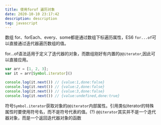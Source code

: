 ```yaml
---
title: 使用forof 遍历对象
date: 2020-10-10 23:17:42
description: description
tag: javascript
---
```


数组 for、forEach、every、some都是通过数组下标遍历属性，ES6 `for...of`可以直接通过迭代器遍历数组的值。

for...of语法适用于定义了迭代器的对象，而数组刚好有内置的`@@iterator`,因此可以直接应用。

```js
var arr = [1, 2, 3];
var it = arr[Symbol.iterator]()

console.log(it.next()) // {value:1,done:false}
console.log(it.next()) // {value:2,done:false}
console.log(it.next()) // {value:3,done:false}
console.log(it.next()) // {value:undefined,done:true}
```

符号`Symbol.iterator`获取对象的`@@iterator`内部属性。引用类似iterator的特殊属性时要使用符号名，而不是符号代表的值。(?) `@@iterator`其实并不是一个迭代器对象，而是一个返回迭代器对象的函数

